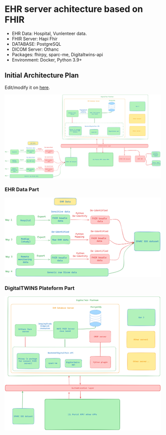 # EHR server achitecture based on FHIR

- EHR Data: Hospital, Vunlenteer data.
- FHIR Server: Hapi Fhir
- DATABASE: PostgreSQL
- DICOM Server: Othanc
- Packages: fhirpy, sparc-me, Digitaltwins-api
- Environment: Docker, Python 3.9+

## Initial Architecture Plan

Edit/modify it on [here](https://app.diagrams.net/#G1voInd2Kxwf2Tn9MU8xky5Kpu_ysRJvjt).

![image](/server/architecture-01.png)

### EHR Data Part

![image](/server/architecture-02.png)

### DigitalTWINS Plateform Part

![image](/server/architecture-03.png)
